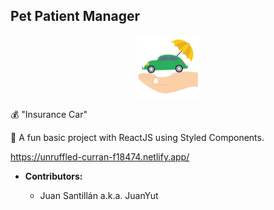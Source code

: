 ## Pet Patient Manager

<p align="center">
  <img src="/src/images/car.png" width="100"/>
 </p>

💰 "Insurance Car"

👻 A fun basic project with ReactJS using Styled Components.

https://unruffled-curran-f18474.netlify.app/

- **Contributors:**

  - Juan Santillán a.k.a. JuanYut
